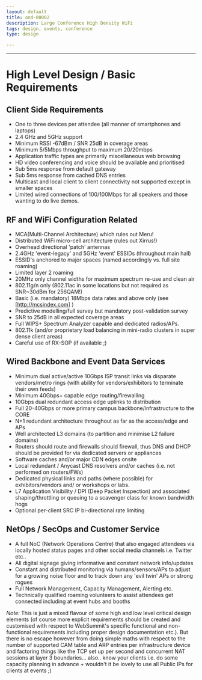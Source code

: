 ```yaml
---
layout: default
title: ond-00002
description: Large Conference High Density WiFi
tags: design, events, conference
type: design

---
```


---

# High Level Design / Basic Requirements

## Client Side Requirements
- One to three devices per attendee (all manner of smartphones and laptops)
- 2.4 GHz and 5GHz support
- Minimum RSSI -67dBm / SNR 25dB in coverage areas
- Minimum 5/5Mbps throughput to maximum 20/20mbps
- Application traffic types are primarily miscellaneous web browsing
- HD video conferencing and voice should be available and prioritised
- Sub 5ms response from default gateway
- Sub 5ms response from cached DNS entries
- Multicast and local client to client connectivity not supported except in smaller spaces
- Limited wired connections of 100/100Mbps for all speakers and those wanting to do live demos.

## RF and WiFi Configuration Related
- MCA(Multi-Channel Architecture) which rules out Meru!
- Distributed WiFi micro-cell architecture (rules out Xirrus!)
- Overhead directional 'patch' antennas
- 2.4GHz 'event-legacy' and 5GHz 'event' ESSIDs (throughout main hall)
- ESSID's anchored to major spaces (named accordingly vs. full site roaming)
- Limited layer 2 roaming
- 20MHz only channel widths for maximum spectrum re-use and clean air
- 802.11g/n only (802.11ac in some locations but not required as SNR~30dBm for 256QAM!)
- Basic (i.e. mandatory) 18Mbps data rates and above only (see [http://mcsindex.com] )
- Predictive modelling/full survey but mandatory post-validation survey
- SNR to 25dB in all expected coverage areas
- Full WIPS+ Spectrum Analyzer capable and dedicated radios/APs.
- 802.11k (and/or proprietary load balancing in mini-radio clusters in super dense client areas)
- Careful use of RX-SOP (if available ;)

## Wired Backbone and Event Data Services
- Minimum dual active/active 10Gbps ISP transit links via disparate vendors/metro rings (with ability for vendors/exhibitors to terminate their own feeds)
- Minimum 40Gbps+ capable edge routing/firewalling
- 10Gbps dual redundant access edge uplinks to distribution
- Full 20-40Gbps or more primary campus backbone/infrastructure to the CORE
- N+1 redundant architecture throughout as far as the access/edge and APs
- Well architected L3 domains (to partition and minimise L2 failure domains)
- Routers should route and firewalls should firewall, thus DNS and DHCP should be provided for via dedicated servers or appliances 
- Software caches and/or major CDN edges onsite
- Local redundant / Anycast DNS resolvers and/or caches (i.e. not performed on routers/FWs)
- Dedicated physical links and paths (where possible) for exhibitors/vendors and/ or workshops or labs.
- L7 Application Visibility / DPI (Deep Packet Inspection) and associated shaping/throttling or queuing to a scavenger class for known bandwidth hogs
- Optional per-client SRC IP bi-directional rate limiting

## NetOps / SecOps and Customer Service
- A full NoC (Network Operations Centre) that also engaged attendees via locally hosted status pages and other social media channels i.e. Twitter etc..
- All digital signage giving informative and constant network info/updates
- Constant and distributed monitoring via humans/sensors/APs to adjust for a growing noise floor and to track down any 'evil twin' APs or strong rogues
- Full Network Management, Capacity Management, Alerting etc.
- Technically qualified roaming volunteers to assist attendees get connected including at event hubs and booths

*Note:* This is just a mixed flavour of some high and low level critical design elements (of course more explicit requirements should be created and customised with respect to WebSummit's specific functional and non-functional requirements including proper design documentation etc.). But there is no escape however from doing simple maths with respect to the number of supported CAM table and ARP entries per infrastructure device and factoring things like the TCP set up per second and concurrent NAT sessions at layer 3 boundaries... also.. know your clients i.e. do some capacity planning in advance + wouldn't it be lovely to use all Public IPs for clients at events ;)
